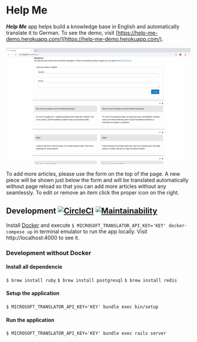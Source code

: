 # Help Me

**_Help Me_** app helps build a knowledge base in English and automatically translate it to German. To see the demo, visit [https://help-me-demo.herokuapp.com/](https://help-me-demo.herokuapp.com/).

![Help Me app screenshot](doc/Help_Me.jpg)

To add more articles, please use the form on the top of the page. A new piece will be shown just below the form and will be translated automatically without page reload so that you can add more articles without any seamlessly. To edit or remove an item click the proper icon on the right.

## Development [![CircleCI](https://circleci.com/gh/rlisowski/help_me/tree/master.svg?style=svg)](https://circleci.com/gh/rlisowski/help_me/tree/master) [![Maintainability](https://api.codeclimate.com/v1/badges/f5dbd3d9dbddc65047e1/maintainability)](https://codeclimate.com/github/rlisowski/help_me/maintainability)

Install [Docker](https://www.docker.com/) and execute `$ MICROSOFT_TRANSLATOR_API_KEY='KEY' docker-compose up` in terminal emulator to run the app locally. Visit http://localhost:4000 to see it.

###  Development without Docker

#### Install all dependencie

`$ brew install ruby`
`$ brew install postgresql`
`$ brew install redis`

#### Setup the application

`$ MICROSOFT_TRANSLATOR_API_KEY='KEY' bundle exec bin/setup`

#### Run the application

`$ MICROSOFT_TRANSLATOR_API_KEY='KEY' bundle exec rails server`
